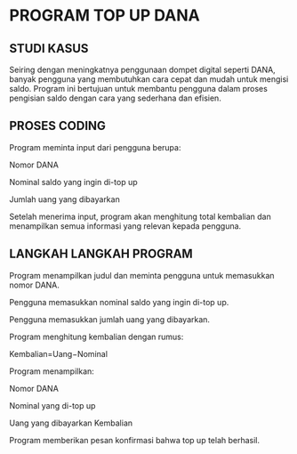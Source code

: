 # PROGRAM TOP UP DANA

## STUDI KASUS
Seiring dengan meningkatnya penggunaan dompet digital seperti DANA, banyak pengguna yang membutuhkan cara cepat dan mudah untuk mengisi saldo. Program ini bertujuan untuk membantu pengguna dalam proses pengisian saldo dengan cara yang sederhana dan efisien.

## PROSES CODING 
Program meminta input dari pengguna berupa:

Nomor DANA

Nominal saldo yang ingin di-top up

Jumlah uang yang dibayarkan

Setelah menerima input, program akan menghitung total kembalian dan menampilkan semua informasi yang relevan kepada pengguna.

## LANGKAH LANGKAH PROGRAM 
Program menampilkan judul dan meminta pengguna untuk memasukkan nomor DANA.

Pengguna memasukkan nominal saldo yang ingin di-top up.

Pengguna memasukkan jumlah uang yang dibayarkan.

Program menghitung kembalian dengan rumus:

Kembalian=Uang−Nominal

Program menampilkan:

Nomor DANA

Nominal yang di-top up

Uang yang dibayarkan
Kembalian

Program memberikan pesan konfirmasi bahwa top up telah berhasil.